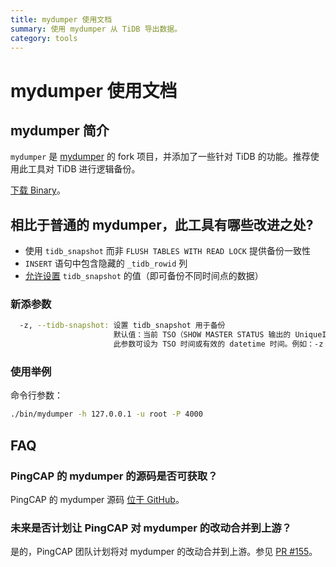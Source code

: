 ```yaml
---
title: mydumper 使用文档 
summary: 使用 mydumper 从 TiDB 导出数据。
category: tools
---
```


# mydumper 使用文档

## mydumper 简介

`mydumper` 是 [mydumper](https://github.com/maxbube/mydumper) 的 fork 项目，并添加了一些针对 TiDB 的功能。推荐使用此工具对 TiDB 进行逻辑备份。

[下载 Binary](http://download.pingcap.org/tidb-enterprise-tools-latest-linux-amd64.tar.gz)。

## 相比于普通的 mydumper，此工具有哪些改进之处?

+ 使用 `tidb_snapshot` 而非 `FLUSH TABLES WITH READ LOCK` 提供备份一致性 
+ `INSERT` 语句中包含隐藏的 `_tidb_rowid` 列
+ [允许设置](../op-guide/history-read.md#操作流程) `tidb_snapshot` 的值（即可备份不同时间点的数据）  

### 新添参数

```bash
  -z, --tidb-snapshot: 设置 tidb_snapshot 用于备份
                       默认值：当前 TSO（SHOW MASTER STATUS 输出的 UniqueID）
                       此参数可设为 TSO 时间或有效的 datetime 时间。例如：-z "2016-10-08 16:45:26"
```

### 使用举例

命令行参数：

```bash
./bin/mydumper -h 127.0.0.1 -u root -P 4000
```

## FAQ

### PingCAP 的 mydumper 的源码是否可获取？

PingCAP 的 mydumper 源码 [位于 GitHub](https://github.com/pingcap/mydumper)。

### 未来是否计划让 PingCAP 对 mydumper 的改动合并到上游？

是的，PingCAP 团队计划将对 mydumper 的改动合并到上游。参见 [PR #155](https://github.com/maxbube/mydumper/pull/155)。
